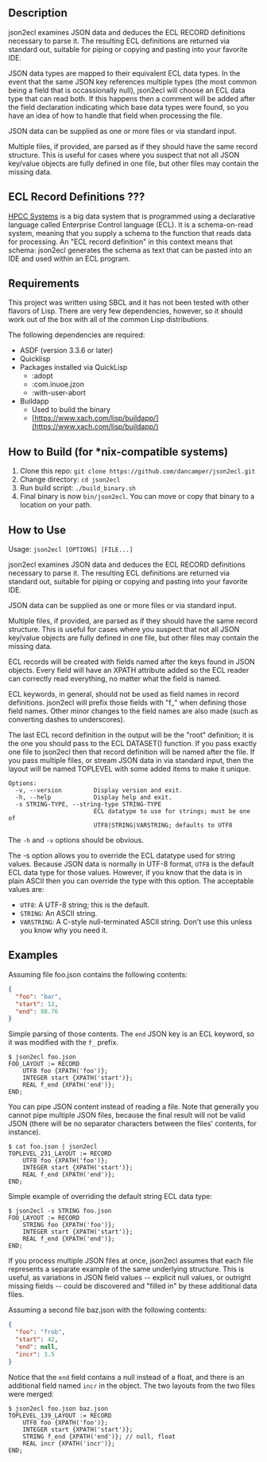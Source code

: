 ## Description

json2ecl examines JSON data and deduces the ECL RECORD definitions necessary to parse it.
The resulting ECL definitions are returned via standard out, suitable for piping or copying
and pasting into your favorite IDE.

JSON data types are mapped to their equivalent ECL data types.  In the event that the
same JSON key references multiple types (the most common being a field that is occassionally null), json2ecl will choose an ECL data type that can read both.  If this happens
then a comment will be added after the field declaration indicating which base data types
were found, so you have an idea of how to handle that field when processing the file.

JSON data can be supplied as one or more files or via standard input.

Multiple files, if provided, are parsed as if they should have the same record structure.
This is useful for cases where you suspect that not all JSON key/value objects are fully
defined in one file, but other files may contain the missing data.

## ECL Record Definitions ???

[HPCC Systems](https://hpccsystems.com) is a big data system that is programmed using a
declarative language called Enterprise Control language (ECL).  It is a schema-on-read
system, meaning that you supply a schema to the function that reads data for processing.
An "ECL record definition" in this context means that schema:  json2ecl generates the
schema as text that can be pasted into an IDE and used within an ECL program.

## Requirements

This project was written using SBCL and it has not been tested with other flavors
of Lisp.  There are very few dependencies, however, so it should work out of the box
with all of the common Lisp distributions.

The following dependencies are required:

- ASDF (version 3.3.6 or later)
- Quicklisp
- Packages installed via QuickLisp
  - :adopt
  - :com.inuoe.jzon
  - :with-user-abort
- Buildapp
  - Used to build the binary
  - [https://www.xach.com/lisp/buildapp/](https://www.xach.com/lisp/buildapp/)

## How to Build (for *nix-compatible systems)

1. Clone this repo:  `git clone https://github.com/dancamper/json2ecl.git`
1. Change directory: `cd json2ecl`
1. Run build script: `./build_binary.sh`
1. Final binary is now `bin/json2ecl`.  You can move or copy that binary to a location on your path.

## How to Use

Usage: `json2ecl [OPTIONS] [FILE...]`

json2ecl examines JSON data and deduces the ECL RECORD definitions necessary to
parse it. The resulting ECL definitions are returned via standard out, suitable
for piping or copying and pasting into your favorite IDE.

JSON data can be supplied as one or more files or via standard input.

Multiple files, if provided, are parsed as if they should have the same record
structure. This is useful for cases where you suspect that not all JSON
key/value objects are fully defined in one file, but other files may contain the
missing data.

ECL records will be created with fields named after the keys found in JSON objects.
Every field will have an XPATH attribute added so the ECL reader can correctly
read everything, no matter what the field is named.

ECL keywords, in general, should not be used as field names in record definitions.
json2ecl will prefix those fields with "f_" when defining those field names.  Other
minor changes to the field names are also made (such as converting dashes to
underscores).

The last ECL record definition in the output will be the "root" definition; it
is the one you should pass to the ECL DATASET() function.  If you pass exactly
one file to json2ecl then that record definition will be named after the file.
If you pass multiple files, or stream JSON data in via standard input, then the
layout will be named TOPLEVEL with some added items to make it unique.

```none
Options:
  -v, --version         Display version and exit.
  -h, --help            Display help and exit.
  -s STRING-TYPE, --string-type STRING-TYPE
                        ECL datatype to use for strings; must be one of
                        UTF8|STRING|VARSTRING; defaults to UTF8
```

The `-h` and `-v` options should be obvious.

The -s option allows you to override the ECL datatype used for string values.
Because JSON data is normally in UTF-8 format, `UTF8` is the default ECL data type for
those values.  However, if you know that the data is in plain ASCII then you can override
the type with this option.  The acceptable values are:

- `UTF8`: A UTF-8 string; this is the default.
- `STRING`: An ASCII string.
- `VARSTRING`:  A C-style null-terminated ASCII string.  Don't use this unless you know why you need it.

## Examples

Assuming file foo.json contains the following contents:

```json
{
  "foo": "bar",
  "start": 12,
  "end": 98.76
}
```

Simple parsing of those contents.  The `end` JSON key is an ECL keyword, so it
was modified with the `f_` prefix.

```none
$ json2ecl foo.json
FOO_LAYOUT := RECORD
    UTF8 foo {XPATH('foo')};
    INTEGER start {XPATH('start')};
    REAL f_end {XPATH('end')};
END;
````

You can pipe JSON content instead of reading a file.  Note that generally you cannot
pipe multiple JSON files, because the final result will not be valid JSON (there will
be no separator characters between the files' contents, for instance).

```none
$ cat foo.json | json2ecl 
TOPLEVEL_231_LAYOUT := RECORD
    UTF8 foo {XPATH('foo')};
    INTEGER start {XPATH('start')};
    REAL f_end {XPATH('end')};
END;
````

Simple example of overriding the default string ECL data type:

```none
$ json2ecl -s STRING foo.json
FOO_LAYOUT := RECORD
    STRING foo {XPATH('foo')};
    INTEGER start {XPATH('start')};
    REAL f_end {XPATH('end')};
END;
````

If you process multiple JSON files at once, json2ecl assumes that each file represents
a separate example of the same underlying structure.  This is useful, as variations in
JSON field values -- explicit null values, or outright missing fields -- could be
discovered and "filled in" by these additional data files.

Assuming a second file baz.json with the following contents:

```json
{
  "foo": "frob",
  "start": 42,
  "end": null,
  "incr": 3.5
}
```

Notice that the `end` field contains a null instead of a float, and there is an
additional field named `incr` in the object.  The two layouts from the two files
were merged:

```none
$ json2ecl foo.json baz.json 
TOPLEVEL_139_LAYOUT := RECORD
    UTF8 foo {XPATH('foo')};
    INTEGER start {XPATH('start')};
    STRING f_end {XPATH('end')}; // null, float
    REAL incr {XPATH('incr')};
END;
```